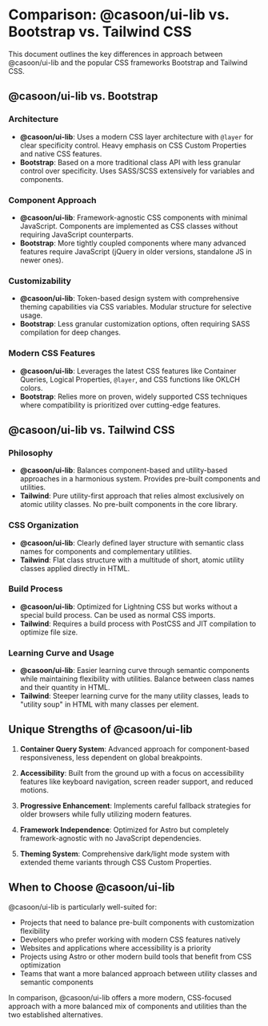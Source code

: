 # Comparison: @casoon/ui-lib vs. Bootstrap vs. Tailwind CSS

This document outlines the key differences in approach between @casoon/ui-lib and the popular CSS frameworks Bootstrap and Tailwind CSS.

## @casoon/ui-lib vs. Bootstrap

### Architecture
- **@casoon/ui-lib**: Uses a modern CSS layer architecture with `@layer` for clear specificity control. Heavy emphasis on CSS Custom Properties and native CSS features.
- **Bootstrap**: Based on a more traditional class API with less granular control over specificity. Uses SASS/SCSS extensively for variables and components.

### Component Approach
- **@casoon/ui-lib**: Framework-agnostic CSS components with minimal JavaScript. Components are implemented as CSS classes without requiring JavaScript counterparts.
- **Bootstrap**: More tightly coupled components where many advanced features require JavaScript (jQuery in older versions, standalone JS in newer ones).

### Customizability
- **@casoon/ui-lib**: Token-based design system with comprehensive theming capabilities via CSS variables. Modular structure for selective usage.
- **Bootstrap**: Less granular customization options, often requiring SASS compilation for deep changes.

### Modern CSS Features
- **@casoon/ui-lib**: Leverages the latest CSS features like Container Queries, Logical Properties, `@layer`, and CSS functions like OKLCH colors.
- **Bootstrap**: Relies more on proven, widely supported CSS techniques where compatibility is prioritized over cutting-edge features.

## @casoon/ui-lib vs. Tailwind CSS

### Philosophy
- **@casoon/ui-lib**: Balances component-based and utility-based approaches in a harmonious system. Provides pre-built components and utilities.
- **Tailwind**: Pure utility-first approach that relies almost exclusively on atomic utility classes. No pre-built components in the core library.

### CSS Organization
- **@casoon/ui-lib**: Clearly defined layer structure with semantic class names for components and complementary utilities.
- **Tailwind**: Flat class structure with a multitude of short, atomic utility classes applied directly in HTML.

### Build Process
- **@casoon/ui-lib**: Optimized for Lightning CSS but works without a special build process. Can be used as normal CSS imports.
- **Tailwind**: Requires a build process with PostCSS and JIT compilation to optimize file size.

### Learning Curve and Usage
- **@casoon/ui-lib**: Easier learning curve through semantic components while maintaining flexibility with utilities. Balance between class names and their quantity in HTML.
- **Tailwind**: Steeper learning curve for the many utility classes, leads to "utility soup" in HTML with many classes per element.

## Unique Strengths of @casoon/ui-lib

1. **Container Query System**: Advanced approach for component-based responsiveness, less dependent on global breakpoints.

2. **Accessibility**: Built from the ground up with a focus on accessibility features like keyboard navigation, screen reader support, and reduced motions.

3. **Progressive Enhancement**: Implements careful fallback strategies for older browsers while fully utilizing modern features.

4. **Framework Independence**: Optimized for Astro but completely framework-agnostic with no JavaScript dependencies.

5. **Theming System**: Comprehensive dark/light mode system with extended theme variants through CSS Custom Properties.

## When to Choose @casoon/ui-lib

@casoon/ui-lib is particularly well-suited for:

- Projects that need to balance pre-built components with customization flexibility
- Developers who prefer working with modern CSS features natively
- Websites and applications where accessibility is a priority
- Projects using Astro or other modern build tools that benefit from CSS optimization
- Teams that want a more balanced approach between utility classes and semantic components

In comparison, @casoon/ui-lib offers a more modern, CSS-focused approach with a more balanced mix of components and utilities than the two established alternatives. 